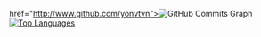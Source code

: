 href="http://www.github.com/yonvtvn"><img src="https://activity-graph.herokuapp.com/graph?username=yonvtvn&bg_color=1c1917&color=ffffff&line=0891b2&point=ffffff&area_color=1c1917&area=true&hide_border=true&custom_title=GitHub%20Commits%20Graph" alt="GitHub Commits Graph" /></a><a href="https://github.com/yonvtvn" align="left"><img src="https://github-readme-stats.vercel.app/api/top-langs/?username=yonvtvn&langs_count=10&title_color=0891b2&text_color=ffffff&icon_color=0891b2&bg_color=1c1917&hide_border=true&locale=en&custom_title=Top%20%Languages" alt="Top Languages" /></a>
